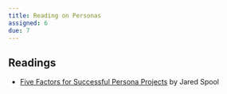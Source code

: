 ```yaml
---
title: Reading on Personas
assigned: 6
due: 7
---
```


Readings
--------

- [Five Factors for Successful Persona Projects](https://articles.uie.com/successful_persona_projects/) by Jared Spool
